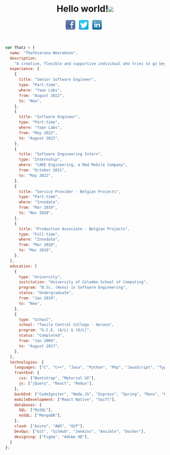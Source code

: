 <h1 align="center">Hello world!<img src="https://raw.githubusercontent.com/MartinHeinz/MartinHeinz/master/wave.gif" width="30px"></h1>
<p align='center'>
<a href="https://www.facebook.com/danu.thathsarana.de"><img height="30" src="facebook-32x32.png"></a>&nbsp;&nbsp;
<a href="https://twitter.com/FfutryD"><img height="30" src="twitter-32x32.png"></a>&nbsp;&nbsp;
<a href="https://www.linkedin.com/in/thathsaranaweerakoon"><img height="30" src="linkedin-32x32.png"></a>&nbsp;&nbsp;
</p>
<br>

```javascript
var Thatz = {
  name: "Thathsarana Weerakoon",
  description:
    "A creative, flexible and supportive individual who tries to go beyond tradition. A good negotiator and a team player with multitasking capabilities. Adapts to new technologies and environments under minimal supervision. Interested in software designing, development, DevOps and Cloud Computing.",
  experience: [
    {
      title: "Senior Software Engineer",
      type: "Part-time",
      where: "Yaan Labs",
      from: "August 2022",
      to: "Now",
    },
    {
      title: "Software Engineer",
      type: "Part-time",
      where: "Yaan Labs",
      from: "May 2022",
      to: "August 2022",
    },
    {
      title: "Software Engineering Intern",
      type: "Internship",
      where: "CAKE Engineering, a Mad Mobile Company",
      from: "October 2021",
      to: "May 2022",
    },
    {
      title: "Service Provider - Belgian Projects",
      type: "Part-time",
      where: "Innodata",
      from: "Mar 2019",
      to: "Nov 2020",
    },
    {
      title: "Production Associate - Belgian Projects",
      type: "Full-time",
      where: "Innodata",
      from: "Mar 2018",
      to: "Mar 2019",
    },
  ],
  education: [
    {
      type: "University",
      institution: "University of Colombo School of Computing",
      program: "B.Sc. (Hons) in Software Engineering",
      status: "Undergraduate",
      from: "Jan 2019",
      to: "Now",
    },
    {
      type: "School",
      school: "Taxila Central College - Horana",
      program: "G.C.E. (A/L) & (O/L)",
      status: "Completed",
      from: "Jan 2009",
      to: "August 2017",
    },
  ],
  technologies: {
    languages: ["C", "C++", "Java", "Python", "Php", "JavaScript", "TypeScript", "Scala", "C#"],
    frontEnd: {
      css: ["Bootstrap", "Material UI"],
      js: ["jQuery", "React", "Redux"],
    },
    backEnd: ["CodeIgniter", "Node.JS", "Express", "Spring", "Mono", "Flask", "Django", "FastAPI"],
    mobileDevelopment: ["React Native", "Swift"],
    databases: {
      SQL: ["MySQL"],
      noSQL: ["MongoDB"],
    },
    cloud: ["Azure", "AWS", "GCP"],
    DevOps: ["Git", "GitHub", "Jenkins", "Ansible", "Docker"],
    designing: ["Figma", "Adobe XD"],
  }
};

```

<!--
**thatz98/thatz98** is a ✨ _special_ ✨ repository because its `README.md` (this file) appears on your GitHub profile.

Here are some ideas to get you started:

- 🔭 I’m currently working on ...
- 🌱 I’m currently learning ...
- 👯 I’m looking to collaborate on ...
- 🤔 I’m looking for help with ...
- 💬 Ask me about ...
- 📫 How to reach me: ...
- 😄 Pronouns: ...
- ⚡ Fun fact: ...
-->
